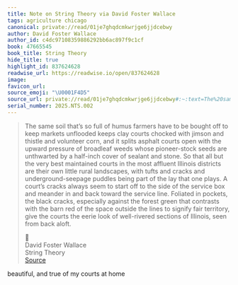 ```yaml
---
title: Note on String Theory via David Foster Wallace
tags: agriculture chicago
canonical: private://read/01je7ghqdcmkwrjge6jjdcebwy
author: David Foster Wallace
author_id: c4dc97108359886292bb6ac897f9c1cf
book: 47665545
book_title: String Theory
hide_title: true
highlight_id: 837624628
readwise_url: https://readwise.io/open/837624628
image:
favicon_url:
source_emoji: "\U0001F4D5"
source_url: private://read/01je7ghqdcmkwrjge6jjdcebwy#:~:text=The%20same%20soil,from%20back%20aloft.
serial_number: 2025.NTS.002
---
```

> The same soil that’s so full of humus farmers have to be bought off to keep markets unflooded keeps clay courts chocked with jimson and thistle and volunteer corn, and it splits asphalt courts open with the upward pressure of broadleaf weeds whose pioneer-stock seeds are unthwarted by a half-inch cover of sealant and stone. So that all but the very best maintained courts in the most affluent Illinois districts are their own little rural landscapes, with tufts and cracks and underground-seepage puddles being part of the lay that one plays. A court’s cracks always seem to start off to the side of the service box and meander in and back toward the service line. Foliated in pockets, the black cracks, especially against the forest green that contrasts with the barn red of the space outside the lines to signify fair territory, give the courts the eerie look of well-rivered sections of Illinois, seen from back aloft.
> <div class="quoteback-footer"><div class="quoteback-avatar"><span class="mini-emoji"> 📕</span></div><div class="quoteback-metadata"><div class="metadata-inner"><span style="display:none">FROM:</span><div aria-label="David Foster Wallace" class="quoteback-author"> David Foster Wallace</div><div aria-label="String Theory" class="quoteback-title"> String Theory</div></div></div><div class="quoteback-backlink"><a target="_blank" aria-label="go to the full text of this quotation" rel="noopener" href="private://read/01je7ghqdcmkwrjge6jjdcebwy#:~:text=The%20same%20soil,from%20back%20aloft." class="quoteback-arrow"> Source</a></div></div>

beautiful, and true of my courts at home